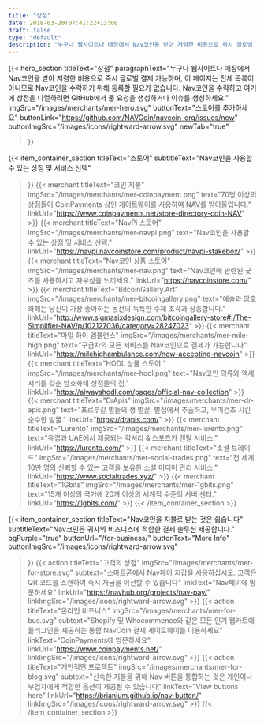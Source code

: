 ```yaml
---
title: "상점"
date: 2018-03-20T07:41:22+13:00
draft: false
type: "default"
description: "누구나 웹사이트나 매장에서 Nav코인을 받아 저렴한 비용으로 즉시 글로벌 결제 가능합니다"
---
```

{{< hero_section
titleText="상점"
paragraphText="누구나 웹사이트나 매장에서 Nav코인을 받아 저렴한 비용으로 즉시 글로벌 결제 가능하며, 이 페이지는 전체 목록이 아니므로 Nav코인을 수락하기 위해 등록할 필요가 없습니다. Nav코인을 수락하고 여기에 상점을 나열하려면 GitHub에서 풀 요청을 생성하거나 이슈를 생성하세요."
imgSrc="/images/merchants/mer-hero.svg"
buttonText="스토어를 추가하세요"
buttonLink="https://github.com/NAVCoin/navcoin-org/issues/new"
buttonImgSrc="/images/icons/rightward-arrow.svg"
newTab="true"
>}}

{{< item_container_section
    titleText="스토어"
    subtitleText="Nav코인을 사용할 수 있는 상점 및 서비스&nbsp;선택"
>}}
    {{< merchant
        titleText="코인 지불"
        imgSrc="/images/merchants/mer-coinpayment.png"
        text="70명 이상의 상점들이 CoinPayments 상인 게이트웨이를 사용하여 NAV를&nbsp;받아들입니다."
        linkUrl="https://www.coinpayments.net/store-directory-coin-NAV"
    >}}
    {{< merchant
        titleText="NavPi 스토어"
        imgSrc="/images/merchants/mer-navpi.png"
        text="Nav코인을 사용할 수 있는 상점 및 서비스&nbsp;선택."
        linkUrl="https://navpi.navcoinstore.com/product/navpi-stakebox/"
    >}}
     {{< merchant
        titleText="Nav코인 상품 스토어"
        imgSrc="/images/merchants/mer-nav.png"
        text="Nav코인에 관련된 굿즈를 사용하시고 자부심을&nbsp;느끼세요."
        linkUrl="https://navcoinstore.com/"
    >}}
    {{< merchant
        titleText="BitcoinGallery.Art"
        imgSrc="/images/merchants/mer-bitcoingallery.png"
        text="예술과 암호화폐는 당신이 가장 좋아하는 동전의 독특한 수제 조각과&nbsp;상충합니다."
        linkUrl="http://www.sigmasixdesign.com/bitcoingallery-store#!/The-Simplifier-NAV/p/102127036/category=28247023"
    >}}
    {{< merchant
        titleText="마일 하이 엠뷸런스"
        imgSrc="/images/merchants/mer-mile-high.png"
        text="구급차의 모든 서비스를 Nav코인으로 결제가&nbsp;가능합니다"
        linkUrl="https://milehighambulance.com/now-accepting-navcoin"
    >}}
    {{< merchant
        titleText="HODL 상품 스토어 "
        imgSrc="/images/merchants/mer-hodl.png"
        text="Nav코인 의류와 액세서리를 갖춘 암호화퍠 상점들의&nbsp;집."
        linkUrl="https://alwayshodl.com/pages/official-nav-collection"
    >}}
    {{< merchant
        titleText="DrApis"
        imgSrc="/images/merchants/mer-dr-apis.png"
        text="포르투갈 벌들의 생 벌꿀. 벌집에서 추출하고, 무미건조 시킨 순수한&nbsp;벌꿀."
        linkUrl="https://drapis.com/"
    >}}
    {{< merchant
        titleText="Lurento"
        imgSrc="/images/merchants/mer-lurento.png"
        text="유럽과 UAE에서 제공되는 럭셔리 & 스포츠카 렌탈&nbsp;서비스."
        linkUrl="https://lurento.com/"
    >}}
    {{< merchant
        titleText="소셜 트레이드"
        imgSrc="/images/merchants/mer-social-trades.png"
        text="전 세계 10만 명의 신뢰할 수 있는 고객을 보유한 소셜 미디어 관리&nbsp;서비스."
        linkUrl="https://www.socialtrades.xyz/"
    >}}
    {{< merchant
        titleText="1Gbits"
        imgSrc="/images/merchants/mer-1gbits.png"
        text="15개 이상의 국가에 20개 이상의 세계적 수준의 서버&nbsp;센터."
        linkUrl="https://1gbits.com/"
    >}}
{{< /item_container_section >}}

{{< item_container_section
    titleText="Nav코인을 지불로 받는 것은 쉽습니다"
    subtitleText="Nav코인은 귀사의 비즈니스에 적합한 결제 솔루션&nbsp;제공합니다."
    bgPurple="true"
    buttonUrl="/for-business/"
    buttonText="More Info"
    buttonImgSrc="/images/icons/rightward-arrow.svg"
>}}
    {{< action
        titleText="고객의 상점"
        imgSrc="/images/merchants/mer-for-store.svg"
        subtext="스마트폰에서 Nav페이 지갑을 사용하십시오. 고객은 QR 코드를 스캔하여 즉시 자금을 이전할 수&nbsp;있습니다"
        linkText="Nav페이에 방문하세요"
        linkUrl="https://navhub.org/projects/nav-pay/"
        linkImgSrc="/images/icons/rightward-arrow.svg"
    >}}
    {{< action
        titleText="온라인 비즈니스"
        imgSrc="/images/merchants/mer-for-bus.svg"
        subtext="Shopify 및 Whocommence와 같은 모든 인기 웹카트에 플러그인을 제공하는 통합 NavCoin 결제 게이트웨이를&nbsp;이용하세요"
        linkText="CoinPayments에 방문하세요"
        linkUrl="https://www.coinpayments.net/"
        linkImgSrc="/images/icons/rightward-arrow.svg"
    >}}
    {{< action                 
        titleText="개인적인 프로젝트"
        imgSrc="/images/merchants/mer-for-blog.svg"
        subtext="신속한 지불을 위해 Nav 버튼을 통합하는 것은 개인이나 부업자에게 적합한 옵션이 제공될 수&nbsp;있습니다"
        linkText="View buttons here"
        linkUrl="https://brianium.github.io/nav-button/"
        linkImgSrc="/images/icons/rightward-arrow.svg"
    >}}
{{< /item_container_section >}}

